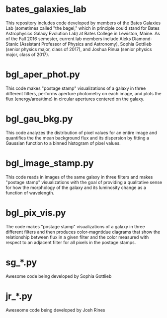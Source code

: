 # bates_galaxies_lab

This repository includes code developed by members of the Bates
Galaxies Lab (sometimes called "the bagel," which in principle could
stand for Bates Astrophysics Galaxy Evolution Lab) at Bates College in
Lewiston, Maine.  As of the Fall 2016 semester, current lab members
include Aleks Diamond-Stanic (Assistant Professor of Physics and
Astronomy), Sophia Gottlieb (senior physics major, class of 2017), and
Joshua Rinua (senior physics major, class of 2017).

# bgl_aper_phot.py

This code makes "postage stamp" visualizations of a galaxy in three
different filters, performs aperture photometry on each image, and
plots the flux (energy/area/time) in circular apertures centered on
the galaxy.

# bgl_gau_bkg.py

This code analyzes the distribution of pixel values for an entire
image and quantifies the the mean background flux and its dispersion
by fitting a Gaussian function to a binned histogram of pixel values.

# bgl_image_stamp.py

This code reads in images of the same galaxy in three filters and
makes "postage stamp" visualizations with the goal of providing a
qualitative sense for how the morphology of the galaxy and its
luminosity change as a function of wavelength.

# bgl_pix_vis.py

The code makes "postage stamp" visualizations of a galaxy in three
different filters and then produces color-magntidue diagrams that show
the relationship between flux in a given filter and the color measured
with respect to an adjacent filter for all pixels in the postage stamps.

# sg_*.py

Awesome code being developed by Sophia Gottlieb

# jr_*.py

Aweseome code being developed by Josh Rines

